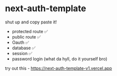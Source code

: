 # next-auth-template

shut up and copy paste it!

- protected route ✅
- public route ✅
- Oauth ✅
- database ✅
- session ✅
- password login (what da hyll, do it yourself bro)

try out this - https://next-auth-template-v1.vercel.app
